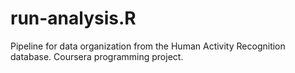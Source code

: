 # run-analysis.R
Pipeline for data organization from the Human Activity Recognition database. Coursera programming project.
